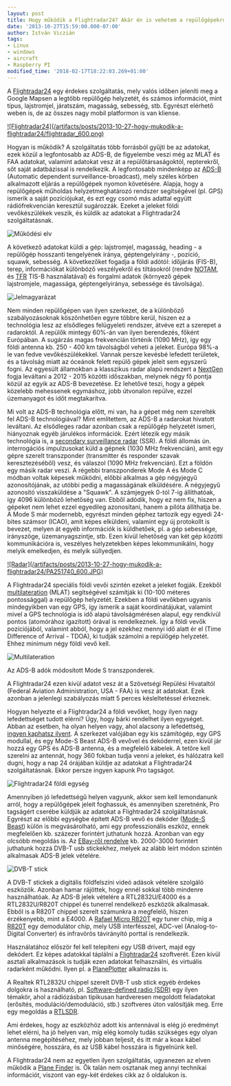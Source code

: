 ```yaml
---
layout: post
title: Hogy működik a Flightradar24? Akár én is vehetem a repülőgépekről érkező jeleket?
date: '2013-10-27T15:59:00.000-07:00'
author: István Viczián
tags:
- Linux
- windows
- aircraft
- Raspberry PI
modified_time: '2018-02-17T18:22:03.269+01:00'
---
```


A [Flightradar24](http://www.flightradar24.com) egy érdekes
szolgáltatás, mely valós időben jeleníti meg a Google Mapsen a legtöbb
repülőgép helyzetét, és számos információt, mint típus, lajstromjel,
járatszám, magasság, sebesség, stb. Egyrészt elérhető weben is, de az
összes nagy mobil platformon is van kliense.

<a href="/artifacts/posts/2013-10-27-hogy-mukodik-a-flightradar24/flightradar.png" data-lightbox="post-images">
![Flightradar24](/artifacts/posts/2013-10-27-hogy-mukodik-a-flightradar24/flightradar_600.png)
</a>

Hogyan is működik? A szolgáltatás több forrásból gyűjti be az adatokat,
ezek közül a legfontosabb az ADS-B, de figyelembe veszi még az MLAT és
FAA adatokat, valamint adatokat vesz át a repülőtársaságoktól,
repterekről, sőt saját adatbázissal is rendelkezik. A legfontosabb
mindenképp az
[ADS-B](http://en.wikipedia.org/wiki/Automatic_dependent_surveillance-broadcast)
(Automatic dependent surveillance-broadcast), mely széles körben
alkalmazott eljárás a repülőgépek nyomon követésére. Alapja, hogy a
repülőgépek műholdas helyzetmeghatározó rendszer segítségével (pl. GPS)
ismerik a saját pozíciójukat, és ezt egy csomó más adattal együtt
rádiófrekvencián keresztül sugározzák. Ezeket a jeleket földi
vevőkészülékek veszik, és küldik az adatokat a Flightradar24
szolgáltatásnak.

![Működési elv](/artifacts/posts/2013-10-27-hogy-mukodik-a-flightradar24/adsb.jpg)

A következő adatokat küldi a gép: lajstromjel, magasság, heading - a
repülőgép hosszanti tengelyének iránya, géptengelyirány -, pozíció,
squawk, sebesség. A következőket fogadja a földi adótól: időjárás
(FIS-B), terep, információkat különböző veszélyekről és tiltásokról
(rendre [NOTAM](http://en.wikipedia.org/wiki/NOTAM), és
[TFR](http://en.wikipedia.org/wiki/Temporary_flight_restriction#Temporary_flight_restrictions)
TIS-B használatával) és forgalmi adatok (környező gépek lajstromjele,
magassága, géptengelyiránya, sebessége és távolsága).

![Jelmagyarázat](/artifacts/posts/2013-10-27-hogy-mukodik-a-flightradar24/jelmagyarazat.png)

Nem minden repülőgépen van ilyen szerkezet, de a különböző
szabályozásoknak köszönhetően egyre többre kerül, hiszen ez a
technológia lesz az elsődleges felügyeleti rendszer, átvéve ezt a
szerepet a radaroktól. A repülők mintegy 60%-án van ilyen berendezés,
főként Európában. A sugárzás magas frekvencián történik (1090 MHz), így
egy földi antenna kb. 250 - 400 km távolságból veheti a jeleket. Európa
98%-a le van fedve vevőkészülékekkel. Vannak persze kevésbé lefedett
területek, és a távolság miatt az óceánok felett repülő gépek jeleit sem
egyszerű fogni. Az egyesült államokban a klasszikus radar alapú
rendszert a
[NextGen](http://en.wikipedia.org/wiki/Next_Generation_Air_Transportation_System)
fogja leváltani a 2012 - 2015 közötti időszakban, melynek négy fő pontja
közül az egyik az ADS-B bevezetése. Ez lehetővé teszi, hogy a gépek
közelebb mehessenek egymáshoz, jobb útvonalon repülve, ezzel üzemanyagot
és időt megtakarítva.

Mi volt az ADS-B technológia előtt, mi van, ha a gépet még nem szerelték
fel ADS-B technológiával? Mint említettem, az ADS-B a radarokat hivatott
leváltani. Az elsődleges radar azonban csak a repülőgép helyzetét
ismeri, hiányoznak egyéb járulékos információk. Ezért létezik egy másik
technológia is, a [secondary surveillance
radar](http://en.wikipedia.org/wiki/Secondary_Surveillance_Radar) (SSR).
A földi állomás ún. interrogációs impulzusokat küld a gépnek (1030 MHz
frekvencián), amit egy gépre szerelt transzponder (transmitter és
responder szavak keresztezéséből) vesz, és válaszol (1090 MHz
frekvencián). Ezt a földön egy másik radar veszi. A régebbi
transzponderek Mode A és Mode C módban voltak képesek működni, előbbi
alkalmas a gép négyjegyű azonosítójának, az utóbbi pedig a magasságának
elküldésére. A négyjegyű azonosító visszaküldése a "Squawk". A
számjegyek 0-tól 7-ig állíthatóak, így 4096 különböző lehetőség van.
Ebből adódik, hogy ez nem fix, hiszen a gépeket nem lehet ezzel
egyedileg azonosítani, hanem a pilóta állíthatja be. A Mode S már
modernebb, egyrészt minden géphez tartozik egy egyedi 24-bites számsor
(ICAO), amit képes elküldeni, valamint egy új protokollt is bevezet,
melyen át egyéb információk is küldhetőek, pl. a gép sebessége,
irányszöge, üzemanyagszintje, stb. Ezen kívül lehetőség van két gép
közötti kommunikációra is, veszélyes helyzetekben képes lekommunikálni,
hogy melyik emelkedjen, és melyik süllyedjen.

<a href="/artifacts/posts/2013-10-27-hogy-mukodik-a-flightradar24/PA251740.JPG" data-lightbox="post-images">
![Radar](/artifacts/posts/2013-10-27-hogy-mukodik-a-flightradar24/PA251740_600.JPG)
</a>


A Flightradar24 speciális földi vevői szintén ezeket a jeleket fogják.
Ezekből [multilateration](http://en.wikipedia.org/wiki/Multilateration)
(MLAT) segítségével számítják ki (10-100 méteres pontossággal) a
repülőgép helyzetét. Ezekben a földi vevőkben ugyanis mindegyikben van
egy GPS, így ismerik a saját koordinátájukat, valamint mivel a GPS
technológia is idő alapú távolságmérésen alapul, egy rendkívül pontos
(atomórához igazított) órával is rendelkeznek. Így a földi vevők
pozíciójából, valamint abból, hogy a jel ezekhez mennyi idő alatt ér el
(Time Difference of Arrival - TDOA), ki tudják számolni a repülőgép
helyzetét. Ehhez minimum négy földi vevő kell.

![Multilateration](/artifacts/posts/2013-10-27-hogy-mukodik-a-flightradar24/Multilateration.jpg)

Az ADS-B adók módosított Mode S transzponderek.

A Flightradar24 ezen kívül adatot vesz át a Szövetségi Repülési
Hivataltól (Federal Aviation Administration, USA - FAA) is vesz át
adatokat. Ezek azonban a jelenlegi szabályozás miatt 5 perces
késleltetéssel érkeznek.

Hogyan helyezte el a Flightradar24 a földi vevőket, hogy ilyen nagy
lefedettséget tudott elérni? Úgy, hogy bárki rendelhet ilyen egységet.
Abban az esetben, ha olyan helyen vagy, ahol alacsony a lefedettség,
[ingyen kaphatsz
ilyent](http://www.flightradar24.com/free-ads-b-equipment). A szerkezet
valójában egy kis számítógép, egy GPS modullal, és egy Mode-S Beast
ADS-B vevővel és dekóderrel, ezen kívül jár hozzá egy GPS és ADS-B
antenna, és a megfelelő kábelek. A tetőre kell szerelni az antennát,
hogy 360 fokban tudja venni a jeleket, és hálózatra kell dugni, hogy a
nap 24 órájában küldje az adatokat a Flightradar24 szolgáltatásnak.
Ekkor persze ingyen kapunk Pro tagságot.

![Flightradar24 földi egység](/artifacts/posts/2013-10-27-hogy-mukodik-a-flightradar24/free-ads-b-equipment-66_400.jpg)

Amennyiben jó lefedettségű helyen vagyunk, akkor sem kell lemondanunk
arról, hogy a repülőgépek jeleit foghassuk, és amennyiben szeretnénk,
Pro tagságért cserébe küldjük az adatokat a Flightradar24
szolgáltatásnak. Egyrészt az előbbi egységbe épített ADS-B vevő és
dekóder ([Mode-S Beast](http://www.modesbeast.com/)) külön is
megvásárolható, ami egy professzionális eszköz, ennek megfelelően kb.
százezer forintért juthatunk hozzá. Azonban van egy olcsóbb megoldás is.
Az [EBay-ről
rendelve](http://www.ebay.com/sch/i.html?_trksid=p2050601.m570.l1313.TR0.TRC0&_nkw=RTL2832U%2FR820T&_sacat=0&_from=R40)
kb. 2000-3000 forintért juthatunk hozzá DVB-T usb stickekhez, melyek az
alább leírt módon szintén alkalmasak ADS-B jelek vételére.

![DVB-T stick](/artifacts/posts/2013-10-27-hogy-mukodik-a-flightradar24/dvbt-stick-adsb-receiver-48_380.jpg)

A DVB-T stickek a digitális földfelszíni videó adások vételére szolgáló
eszközök. Azonban hamar rájöttek, hogy ennél sokkal több mindenre
használhatóak. Az ADS-B jelek vételére a RTL2832U/E4000 és a
RTL2832U/R820T chippel és tunerrel rendelkező eszközök alkalmasak. Ebből
is a R820T chippel szerelt számunkra a megfelelő, hiszen érzékenyebb,
mint a E4000. A [Rafael Micro
R820T](http://superkuh.com/gnuradio/R820T_datasheet-Non_R-20111130_unlocked.pdf)
egy tuner chip, míg a
[R820T](http://www.realtek.com.tw/products/productsView.aspx?Langid=1&PFid=35&Level=4&Conn=3&ProdID=257)
egy demodulátor chip, mely USB interfésszel, ADC-vel (Analog-to-Digital
Converter) és infravörös távirányító porttal is rendelkezik.

Használatához először fel kell telepíteni egy USB drivert, majd egy
dekódert. Ez képes adatokkal táplálni a
[Flightradar24](http://www.flightradar24.com/software) szoftverét. Ezen
kívül asztali alkalmazások is tudják ezen adatokat felhasználni, és
virtuális radarként működni. Ilyen pl. a
[PlanePlotter](http://www.coaa.co.uk/planeplotter.htm) alkalmazás is.

A Realtek RTL2832U chippel szerelt DVB-T usb stick egyéb érdekes
dolgokra is használható, pl. [Software-defined radio
(SDR)](http://en.wikipedia.org/wiki/Software-defined_radio) egy ilyen
témakör, ahol a rádiózásban tipikusan hardveresen megoldott feladatokat
(erősítés, moduláció/demoduláció, stb.) szoftveres úton valósítják meg.
Erre egy megoldás a [RTLSDR](http://sdr.osmocom.org/trac/wiki/rtl-sdr).

Ami érdekes, hogy az eszközhöz adott kis antennával is elég jó eredményt
lehet elérni, ha jó helyen van, míg elég komoly tudás szükséges egy
olyan antenna megépítéséhez, mely jobban teljesít, és itt már a koax
kábel minőségére, hosszára, és az USB kábel hosszára is figyelnünk kell.

A Flightradar24 nem az egyetlen ilyen szolgáltatás, ugyanezen az elven
működik a [Plane Finder](http://planefinder.net) is. Ők talán nem
osztanak meg annyi technikai információt, viszont van egy-két érdekes
cikk az ő oldalukon is.
